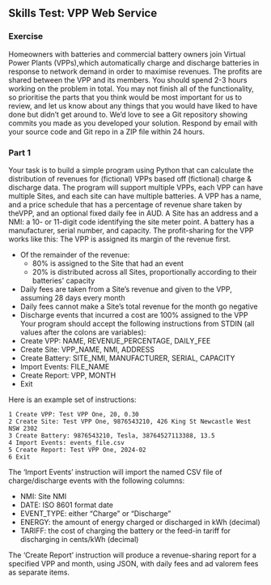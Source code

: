 ## Skills Test: VPP Web Service
### Exercise
Homeowners with batteries and commercial battery owners join Virtual Power Plants (VPPs),which automatically charge and discharge batteries in response to network demand in order to maximise revenues. The profits are shared between the VPP and its members.
You should spend 2-3 hours working on the problem in total.
You may not finish all of the functionality, so prioritise the parts that you think would be most important for us to review, and let us know about any things that you would have liked to have done but didn’t get around to.
We’d love to see a Git repository showing commits you made as you developed your solution.
Respond by email with your source code and Git repo in a ZIP file within 24 hours.

### Part 1
Your task is to build a simple program using Python that can calculate the distribution of revenues for (fictional) VPPs based off (fictional) charge & discharge data.
The program will support multiple VPPs, each VPP can have multiple Sites, and each site can have multiple batteries.
A VPP has a name, and a price schedule that has a percentage of revenue share taken by theVPP, and an optional fixed daily fee in AUD.
A Site has an address and a NMI: a 10- or 11-digit code identifying the site meter point.
A battery has a manufacturer, serial number, and capacity.
The profit-sharing for the VPP works like this:
The VPP is assigned its margin of the revenue first.
- Of the remainder of the revenue:
    - 80% is assigned to the Site that had an event
    - 20% is distributed across all Sites, proportionally according to their batteries' capacity
- Daily fees are taken from a Site’s revenue and given to the VPP, assuming 28 days every month
- Daily fees cannot make a Site’s total revenue for the month go negative
- Discharge events that incurred a cost are 100% assigned to the VPP
Your program should accept the following instructions from STDIN (all values after the colons
are variables):
- Create VPP: NAME, REVENUE_PERCENTAGE, DAILY_FEE
- Create Site: VPP_NAME, NMI, ADDRESS
- Create Battery: SITE_NMI, MANUFACTURER, SERIAL, CAPACITY
- Import Events: FILE_NAME
- Create Report: VPP, MONTH
- Exit

Here is an example set of instructions:
```
1 Create VPP: Test VPP One, 20, 0.30
2 Create Site: Test VPP One, 9876543210, 426 King St Newcastle West NSW 2302
3 Create Battery: 9876543210, Tesla, 38764527113388, 13.5
4 Import Events: events_file.csv
5 Create Report: Test VPP One, 2024-02
6 Exit
```

The ‘Import Events’ instruction will import the named CSV file of charge/discharge events with
the following columns:
- NMI: Site NMI
- DATE: ISO 8601 format date
- EVENT_TYPE: either “Charge” or “Discharge”
- ENERGY: the amount of energy charged or discharged in kWh (decimal)
- TARIFF: the cost of charging the battery or the feed-in tariff for discharging in cents/kWh
(decimal)

The ‘Create Report’ instruction will produce a revenue-sharing report for a specified VPP and
month, using JSON, with daily fees and ad valorem fees as separate items.